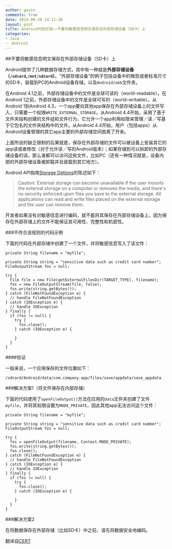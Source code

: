 ```yaml
---
author: gavin
comments: true
date: 2014-09-20 14:11:30
layout: post
title: Android代码红线——不要将敏感信息明文保存在外部存储设备（SD卡）上
categories:
- Java
－ Android
---
```


##不要将敏感信息明文保存在外部存储设备（SD卡）上

Android提供了几种数据存储方式，其中有一种就是**外部存储设备（`/sdcard`,`/mnt/sdcard`）**。“外部存储设备”的例子包括设备中的微型或者标准尺寸的SD卡，装载到PC的Android设备存储，以及`Android/obb`文件夹。

在Android 4.1之前，外部存储设备中的文件是全球可读的（world-readable）。在Android 1之前，外部存储设备中的文件是全球可写的（world-writable）。从Android 1到Android 4.3，一个app要向其他app保存在外部存储设备上的文件写入，只需要一个权限`WRITE_EXTERNAL_STORAGE`。从Android 4.4开始，采用了基于文件夹结构创建的文件组和文件行为，它允许一个app利用权限来管理／读／写基于它包名的文件夹结构中的文件。从Android 4.4开始，用户（包括apps）从Android设备管理的其它app主要的外部存储空间脱离了开来。

上面所说的缺乏限制的后果就是，保存在外部存储的文件可以被设备上安装其它的app读或者修改（对于允许读／写的Android版本）；如果存储到可以拆卸的外部存储设备的话，那么谁都可以访问这些文件，比如PC（还有一种情况就是，设备内部的外部存储设备被卸载并且装载到其它地方）。

Android API指南[Storage Options](http://developer.android.com/guide/topics/data/data-storage.html)的陈述如下： 

> Caution: External storage can become unavailable if the user mounts the external storage on a computer or removes the media, and there's no security enforced upon files you save to the external storage. All applications can read and write files placed on the external storage and the user can remove them.

开发者如果没有对敏感信息进行编码，就不能将其保存在外部存储设备上，因为保存在外部存储上的文件不能保证其可用性、完整性和机密性。

###不符合该规则的代码示例

下面的代码在外部存储中创建了一个文件，并将敏感信息写入了该文件：

    private String filename = "myfile";
    
    private String string = "sensitive data such as credit card number";
    FileOutputStream fos = null;
    
    try {
      File file = new File(getExternalFilesDir(TARGET_TYPE), filename);
      fos = new FileOutputStream(file, false);
      fos.write(string.getBytes());
    } catch (FileNotFoundException e) {
      // handle FileNotFoundException
    } catch (IOException e) {
      // handle IOException
    } finally {
      if (fos != null) {
        try {
          fos.close();
        } catch (IOException e) {
        
        }
      }
    }

####验证

一般来说，一个应用保存的文件位置如下：

    /sdcard/Android/data/com.company.app/files/save/appdata/save_appdata

###解决方案1（将文件保存在内部存储）

下面的代码使用了`openFileOutput()`方法在应用的`data`文件夹创建了文件`myfile`，并将其权限设置为`MODE_PRIVATE`，因此其他app无法访问这个文件：

    private String filename = "myfile";
    
    private String string = "sensitive data such as credit card number";
    FileOutputStream fos = null;
    
    try {
      fos = openFileOutput(filename, Context.MODE_PRIVATE);
      fos.write(string.getBytes());
      fos.close();
    } catch (FileNotFoundException e) {
      // handle FileNotFoundException
    } catch (IOException e) {
      // handle IOException
    } finally {
      if (fos != null) {
        try {
          fos.close();
        } catch (IOException e) {
        
        }
      }
    }

###解决方案2

在将数据保存在外部存储（比如SD卡）中之前，请先将数据安全地编码。

翻译自[CERT](https://www.securecoding.cert.org/confluence/display/java/DRD00-J.+Do+not+store+sensitive+information+on+external+storage+%28SD+card%29+unless+encrypted+first)